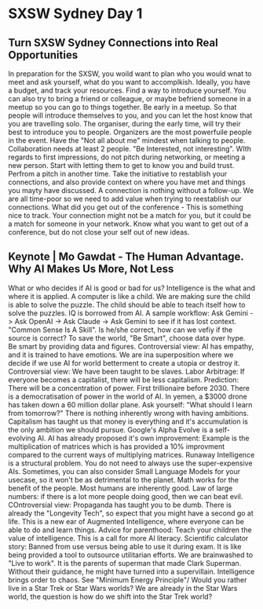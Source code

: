 # SXSW Sydney Day 1

## Turn SXSW Sydney Connections into Real Opportunities

In preparation for the SXSW, you woild want to plan who you would wnat to meet and ask yourself, what do you want to accomplkish. Ideally, you have a budget, and track your resources. Find a way to introduce yourself. 
You can also try to bring a friend or colleague, or maybe befriend someone in a meetup so you can go to things together.
Be early in a meetup. So that people will introduce themselves to you, and you can let the host know that you are travelling solo. The organiser, during the early time, will try their best to introduce you to people. Organizers are the most powerfuile people in the event.
Have the "Not all about me" mindest when talking to people. Collaboration needs at least 2 people. "Be Interested, not interesting".
WIth regards to first impressions, do not pitch during networking, or meeting a new person. Start with letting them to get to know you and build trust. Perfrom a pitch in  another time.
Take the initiative to restablish your connections, and also provide context on where you have met and things you mayty have discussed. A connection is nothing without a follow-up. We are all time-poor so we need to add value when trying to reestablish our connections.
What did you get out of the conference - This is something nice to track. Your connection might not be a match for you, but it could be a match for someone in your network.
Know what you want to get out of a conference, but do not close your self out of new ideas.

## Keynote | Mo Gawdat - The Human Advantage. Why AI Makes Us More, Not Less

What or who decides if AI is good or bad for us? Intelligence is the what and where it is applied.
A computer is like a child. We  are making sure the child is able to solve the puzzle. The child should be able to teach itself how to solve the puzzles.
IQ is borrowed from AI. 
A sample workflow: Ask Gemini -> Ask OpenAI -> Ask Claude -> Ask Gemini to see if it has lost context.
"Common Sense Is A Skill". Is he/she correct, how can we vefiy if the source is correct?
To save the world, "Be Smart", choose data over hype. Be smart by providing data and figures.
Controversial view: AI has empathy, and it is trained to have emotions.
We are ina superposition where we decide if we use AI for world betterment to create a utopia or destroy it.
Controversial view: We have been taught to be slaves.
Labor Arbitrage: If everyone becomes a capitalist, there will be less capitalism.
Prediction: There will be a concentration of power. First trillionaire before 2030.
There is a democratisation of power in the world of AI. In yemen, a $3000 drone has taken down a 60 million dollar plane.
Ask yourself: "What should I learn from tomorrow?"
There is nothing inherently wrong with having ambitions.
Capitalism has taught us that money is everything and it's accumulation is the only ambition we should pursue.
Google's Alpha Evolve is  a self-evolving AI.
AI has already proposed it's own improvement: Example is the multiplication of matrices which is has provided a 10% improvment compared to the current ways of multiplying matrices.
Runaway Intelligence is a structural problem.
You do not need to always use the super-expensive AIs. Sometimes, you can also consider Small Language Models for your usecase, so it won't be as detrimental to the planet.
Math works for the benefit of the people. Most humans are inherently good. Law of large numbers: if there is a lot more people doing good, then we can beat evil.
COntroversial view: Propaganda has taught you to be dumb.
There is already the "Longevity Tech", so expect that you might have a second go at life.
This is a new ear of Augmented Intelligence, where everyone can be able to do and learn things.
Advice for parenthood: Teach your children the value of intelligence. This is a call for more AI literacy.
Scientific calculator story: Banned from use versus being able to use it during exam. It is like being provided a tool to outsource utilitarian efforts.
We are brainwashed to "Live to work".
It is the parents of superman that made Clark Superman. Without their guidance, he might have turned into a supervillain.
Intelligence brings order to chaos. See "Minimum Energy Principle"/
Would you rather live in a Star Trek or Star Wars worlds? We are already in the Star Wars world, the question is how do we shift into the Star Trek world?


